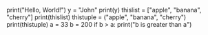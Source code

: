 print("Hello, World!")
y = "John"
print(y)
thislist = ["apple", "banana", "cherry"]
print(thislist)
thistuple = ("apple", "banana", "cherry")
print(thistuple)
a = 33
b = 200
if b > a:
  print("b is greater than a")
